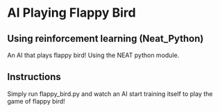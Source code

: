 # AI Playing Flappy Bird

## Using reinforcement learning (Neat_Python)
An AI that plays flappy bird! Using the NEAT python module.

## Instructions
Simply run flappy_bird.py and watch an AI start training itself to play the game of flappy bird!